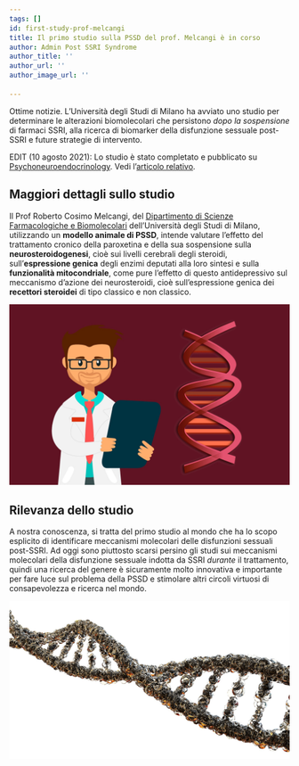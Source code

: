 ```yaml
---
tags: []
id: first-study-prof-melcangi
title: Il primo studio sulla PSSD del prof. Melcangi è in corso
author: Admin Post SSRI Syndrome
author_title: ''
author_url: ''
author_image_url: ''

---
```


Ottime notizie. L’Università degli Studi di Milano ha avviato uno studio per determinare le alterazioni biomolecolari che persistono _dopo la sospensione_ di farmaci SSRI, alla ricerca di biomarker della disfunzione sessuale post-SSRI e future strategie di intervento.

EDIT (10 agosto 2021): Lo studio è stato completato e pubblicato su [Psychoneuroendocrinology](https://authors.elsevier.com/c/1dTfu15hUdTGgL "Full text del paper a libero accesso fino al 14 settembre 2021"). Vedi l’[articolo relativo](https://postssrisyndrome.org/completato-il-primo-studio-sulla-sospensione-di-paroxetina-da-parte-delluniversita-di-milano-nel-contesto-della-ricerca-sulleziologia-della-disfunzione-sessuale-post-ssri-pssd/ "vai all'articolo che parla dei risultati dello studio").

## Maggiori dettagli sullo studio

Il Prof Roberto Cosimo Melcangi, del [Dipartimento di Scienze Farmacologiche e Biomolecolari](http://eng.disfeb.unimi.it/ecm/home/research/research-labs/laboratory-of-neuroendocrinology) dell’Università degli Studi di Milano, utilizzando un **modello animale di PSSD**, intende valutare l’effetto del trattamento cronico della paroxetina e della sua sospensione sulla **neurosteroidogenesi**, cioè sui livelli cerebrali degli steroidi, sull’**espressione genica** degli enzimi deputati alla loro sintesi e sulla **funzionalità mitocondriale**, come pure l’effetto di questo antidepressivo sul meccanismo d’azione dei neurosteroidi, cioè sull’espressione genica dei **recettori steroidei** di tipo classico e non classico.

![](/img/dna-4092762_1920.jpg)

## Rilevanza dello studio

A nostra conoscenza, si tratta del primo studio al mondo che ha lo scopo esplicito di identificare meccanismi molecolari delle disfunzioni sessuali post-SSRI. Ad oggi sono piuttosto scarsi persino gli studi sui meccanismi molecolari della disfunzione sessuale indotta da SSRI _durante_ il trattamento, quindi una ricerca del genere è sicuramente molto innovativa e importante per fare luce sul problema della PSSD e stimolare altri circoli virtuosi di consapevolezza e ricerca nel mondo.

![](/img/gout-2870583_1920-lionfive-pixabay.jpg)